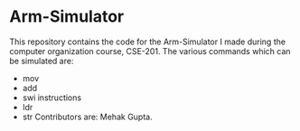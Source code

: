 # Arm-Simulator
This repository contains the code for the Arm-Simulator I made during the computer organization course, CSE-201.
The various commands which can be simulated are: 
* mov
* add
* swi instructions
* ldr
* str
Contributors are: Mehak Gupta.

